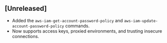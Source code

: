 ## [Unreleased]
- Added the `aws-iam-get-account-password-policy` and `aws-iam-update-account-password-policy` commands.
- Now supports access keys, proxied environments, and trusting insecure connections.